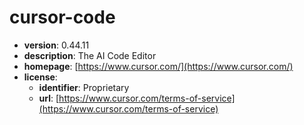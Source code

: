# cursor-code

- **version**: 0.44.11
- **description**: The AI Code Editor
- **homepage**: [https://www.cursor.com/](https://www.cursor.com/)
- **license**:
  - **identifier**: Proprietary
  - **url**: [https://www.cursor.com/terms-of-service](https://www.cursor.com/terms-of-service)

